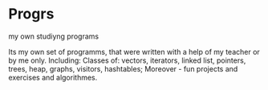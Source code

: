 # Progrs
my own studiyng programs

Its my own set of programms, that were written with a help of my teacher or by me only.
Including:
Classes of: vectors, iterators, linked list, pointers, trees, heap, graphs, visitors, hashtables;
Moreover - fun projects and exercises and algorithmes.
